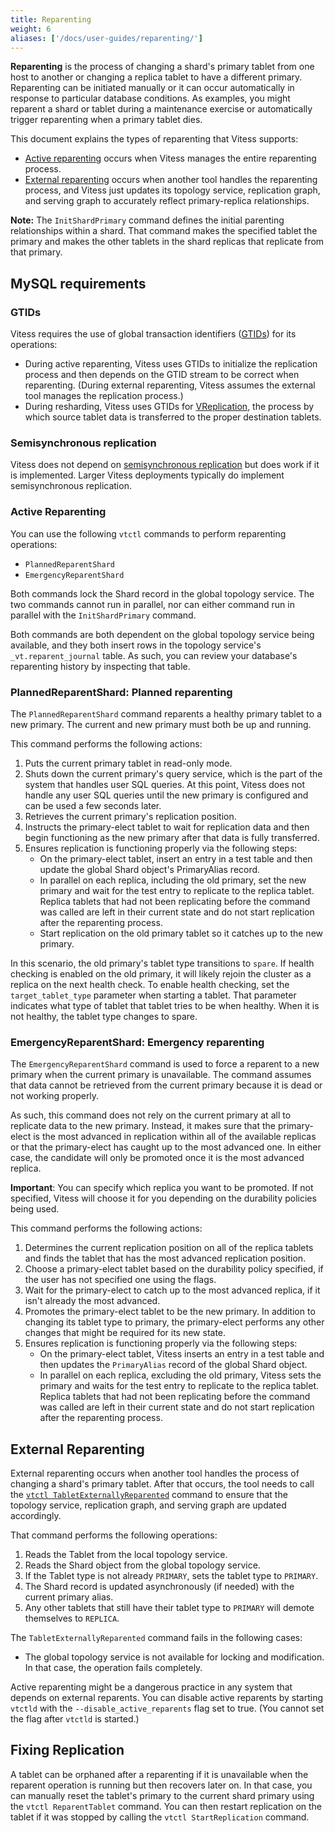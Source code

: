```yaml
---
title: Reparenting
weight: 6
aliases: ['/docs/user-guides/reparenting/']
---
```


**Reparenting** is the process of changing a shard's primary tablet from one host to another or changing a replica tablet to have a different primary. Reparenting can be initiated manually or it can occur automatically in response to particular database conditions. As examples, you might reparent a shard or tablet during a maintenance exercise or automatically trigger reparenting when a primary tablet dies.

This document explains the types of reparenting that Vitess supports:

* [Active reparenting](../../configuration-advanced/reparenting/#active-reparenting) occurs when Vitess manages the entire reparenting process.
* [External reparenting](../../configuration-advanced/reparenting/#external-reparenting) occurs when another tool handles the reparenting process, and Vitess just updates its topology service, replication graph, and serving graph to accurately reflect primary-replica relationships.

**Note:** The `InitShardPrimary` command defines the initial parenting relationships within a shard. That command makes the specified tablet the primary and makes the other tablets in the shard replicas that replicate from that primary.

## MySQL requirements

### GTIDs

Vitess requires the use of global transaction identifiers ([GTIDs](https://dev.mysql.com/doc/refman/5.6/en/replication-gtids-concepts.html)) for its operations:

* During active reparenting, Vitess uses GTIDs to initialize the replication process and then depends on the GTID stream to be correct when reparenting. (During external reparenting, Vitess assumes the external tool manages the replication process.)
* During resharding, Vitess uses GTIDs for [VReplication](../../../reference/vreplication), the process by which source tablet data is transferred to the proper destination tablets.

### Semisynchronous replication

Vitess does not depend on [semisynchronous replication](https://dev.mysql.com/doc/refman/5.6/en/replication-semisync.html) but does work if it is implemented. Larger Vitess deployments typically do implement semisynchronous replication.

### Active Reparenting

You can use the following `vtctl` commands to perform reparenting operations:

* `PlannedReparentShard`
* `EmergencyReparentShard`

Both commands lock the Shard record in the global topology service. The two commands cannot run in parallel, nor can either command run in parallel with the `InitShardPrimary` command.

Both commands are both dependent on the global topology service being available, and they both insert rows in the topology service's `_vt.reparent_journal` table. As such, you can review your database's reparenting history by inspecting that table.

### PlannedReparentShard: Planned reparenting

The `PlannedReparentShard` command reparents a healthy primary tablet to a new primary. The current and new primary must both be up and running.

This command performs the following actions:

1. Puts the current primary tablet in read-only mode.
2. Shuts down the current primary's query service, which is the part of the system that handles user SQL queries. At this point, Vitess does not handle any user SQL queries until the new primary is configured and can be used a few seconds later.
3. Retrieves the current primary's replication position.
4. Instructs the primary-elect tablet to wait for replication data and then begin functioning as the new primary after that data is fully transferred.
5. Ensures replication is functioning properly via the following steps:
    - On the primary-elect tablet, insert an entry in a test table and then update the global Shard object's PrimaryAlias record.
    - In parallel on each replica, including the old primary, set the new primary and wait for the test entry to replicate to the replica tablet. Replica tablets that had not been replicating before the command was called are left in their current state and do not start replication after the reparenting process.
    - Start replication on the old primary tablet so it catches up to the new primary.

In this scenario, the old primary's tablet type transitions to `spare`. If health checking is enabled on the old primary, it will likely rejoin the cluster as a replica on the next health check. To enable health checking, set the `target_tablet_type` parameter when starting a tablet. That parameter indicates what type of tablet that tablet tries to be when healthy. When it is not healthy, the tablet type changes to spare.

### EmergencyReparentShard: Emergency reparenting

The `EmergencyReparentShard` command is used to force a reparent to a new primary when the current primary is unavailable. The command assumes that data cannot be retrieved from the current primary because it is dead or not working properly.

As such, this command does not rely on the current primary at all to replicate data to the new primary. Instead, it makes sure that the primary-elect is the most advanced in replication within all of the available replicas or that the primary-elect has caught up to the most advanced one. In either case, the candidate will only be promoted once it is the most advanced replica.

**Important**: You can specify which replica you want to be promoted. If not specified, Vitess will choose it for you depending on the durability policies being used.

This command performs the following actions:

1. Determines the current replication position on all of the replica tablets and finds the tablet that has the most advanced replication position.
2. Choose a primary-elect tablet based on the durability policy specified, if the user has not specified one using the flags.
3. Wait for the primary-elect to catch up to the most advanced replica, if it isn't already the most advanced.
4. Promotes the primary-elect tablet to be the new primary. In addition to changing its tablet type to primary, the primary-elect performs any other changes that might be required for its new state.
5. Ensures replication is functioning properly via the following steps:
    - On the primary-elect tablet, Vitess inserts an entry in a test table and then updates the `PrimaryAlias` record of the global Shard object.
    - In parallel on each replica, excluding the old primary, Vitess sets the primary and waits for the test entry to replicate to the replica tablet. Replica tablets that had not been replicating before the command was called are left in their current state and do not start replication after the reparenting process.

## External Reparenting

External reparenting occurs when another tool handles the process of changing a shard's primary tablet. After that occurs, the tool needs to call the [`vtctl TabletExternallyReparented`](../../../reference/vtctl/shards/#tabletexternallyreparented) command to ensure that the topology service, replication graph, and serving graph are updated accordingly.

That command performs the following operations:

1. Reads the Tablet from the local topology service.
2. Reads the Shard object from the global topology service.
3. If the Tablet type is not already `PRIMARY`, sets the tablet type to `PRIMARY`.
4. The Shard record is updated asynchronously (if needed) with the current primary alias.
5. Any other tablets that still have their tablet type to `PRIMARY` will demote themselves to `REPLICA`.

The `TabletExternallyReparented` command fails in the following cases:

* The global topology service is not available for locking and modification. In that case, the operation fails completely.

Active reparenting might be a dangerous practice in any system that depends on external reparents. You can disable active reparents by starting `vtctld` with the `--disable_active_reparents` flag set to true. (You cannot set the flag after `vtctld` is started.)

## Fixing Replication

A tablet can be orphaned after a reparenting if it is unavailable when the reparent operation is running but then recovers later on. In that case, you can manually reset the tablet's primary to the current shard primary using the `vtctl ReparentTablet` command. You can then restart replication on the tablet if it was stopped by calling the `vtctl StartReplication` command.
